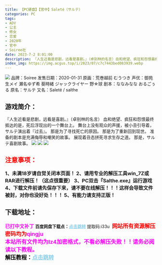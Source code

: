 ```yaml
---
title: 【PC硬盘】【官中】Saleté（サルテ）
categories: PC
tags:
- ADV
- 公主
- 修女
- 恋爱
- 2020年
- 官中
- Soiree社
date: 2023-7-2 8:01:00
description: 『人生近看是悲剧，远看是喜剧。』（卓别林的名言）血和绝望、疯狂和怨恨最终抵达的是，死后浮现出的一个舞台上。舞台上没有观众的声援，被小丑引导着，サルテ演出着『过去』。那是为了寻找死亡的原因。那是为了重新回到现世。准备的剧本是充满侮辱和嘲笑的故事。展现着丑态拼死寻求生存之道。那是，サルテ喜剧故事。
index_img: https://img.acgus.top/i/2023/07/c7c7443bed083939.webp
---
```

![](https://img.acgus.top/i/2023/07/c7c7443bed083939.webp)
品牌：Soiree
发售日期：2020-01-31
原画：荒巻越前 むうつき
声优：御苑生メイ 瀬名ゆず希 葵時緒 ジャックライヤー 野☆球
剧本：ななみなな おるごぅる
原名：サルテ
又名：Saleté / salthe

## 游戏简介：
『人生近看是悲剧，远看是喜剧。』（卓别林的名言）
血和绝望、疯狂和怨恨最终抵达的是，死后浮现出的一个舞台上。
舞台上没有观众的声援，被小丑引导着，サルテ演出着『过去』。
那是为了寻找死亡的原因。
那是为了重新回到现世。
准备的剧本是充满侮辱和嘲笑的故事。
展现着丑态拼死寻求生存之道。
那是，サルテ喜剧故事。
![](https://img.acgus.top/i/2023/07/aac5ebad3c083948.webp)
![](https://img.acgus.top/i/2023/07/4865cf41c1083942.webp)
![](https://img.acgus.top/i/2023/07/dce2d3cace083945.webp)




## <font color=#FF0000 >注意事项：</font>
<font size=3><b>1、未满18岁请自觉关闭本页面！
2、请用专业的解压工具win_7Z或RAR进行解压！（这点很重要）
3、PC双击『Salthe.exe』运行游戏
4、下载文件前请先保存下来，请不要在线解压！！！这样会导致文件被封，对你也没好处！！！
5、有能力请支持正版！</b></font>

## 下载地址：
<font color=#FF00FF size=3><b>已打中文补丁</b></font>
<b>百度网盘下载点：</b><a href="https://pan.baidu.com/s/1vAhkXxijLCIYLZyIXXmpVQ?pwd=i33u" style="color: #87CEEB;"><b>点击跳转</b></a> 提取码:i33u
<a style="padding: 0" href="https://post.qingju.org/AD/"><img style="max-width:100%" src="https://img.acgus.top/i/2024/07/478f689b8021d8d499ab43d21acf137a.gif" alt=""></a>
<b><font color=#FF0000 size=4>网站所有资源解压密码均为</b></font><b><font color=#FF00FF size=4>qingju</font><font color=#FF0000 ></font></b><br><b><font color=#FF00FF size=4>本站所有文件均为lz4加密格式，不看必解压失败！！请务必阅读以下教程。</b></font><br><b><font color=#000 size=4>解压教程：</b><a href="https://post.qingju.org/tutorial/000/" style="color: #87CEEB;"><b>点击跳转</b></a>
